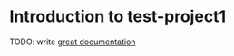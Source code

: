 # Introduction to test-project1

TODO: write [great documentation](http://jacobian.org/writing/great-documentation/what-to-write/)
